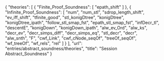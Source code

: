 {
    "theories": [
        {
            "Finite_Proof_Soundness": [
                "epath_shift"
            ]
        },
        {
            "Infinite_Proof_Soundness": [
                "num",
                "num_stl",
                "sdrop_length_shift",
                "ev_iff_shift",
                "tfinite_good",
                "stl_konigDtree",
                "konigDtree",
                "konigDtree_ipath",
                "follow_stl_smap_fst",
                "epath_stl_smap_fst",
                "infDecr_tl",
                "descentE",
                "konigDown",
                "konigDown_ipath",
                "alw_ev_Ord",
                "alw_ks",
                "decr_ev",
                "decr_simps_diff",
                "decr_simps_eq",
                "stl_decr",
                "decr",
                "alw_snth",
                "F",
                "cwf_Link",
                "cwf_cNode_seqOf",
                "treeOf_seqOf",
                "wf_treeOf",
                "wf_rels",
                "rel"
            ]
        }
    ],
    "url": "entries/abstract_soundness/theories",
    "title": "Session Abstract_Soundness"
}